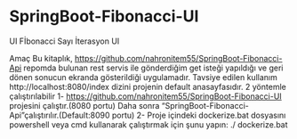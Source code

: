 # SpringBoot-Fibonacci-UI

UI
Fİbonacci Sayı İterasyon UI

Amaç
Bu kitaplık, https://github.com/nahronitem55/SpringBoot-Fibonacci-Api repomda bulunan rest servis ile gönderdiğim get isteği yapıldığı ve geri dönen sonucun ekranda gösterildiği uygulamadır.
Tavsiye edilen kullanım
http://localhost:8080/index dizini projenin default anasayfasıdır.
2 yöntemle çalıştırılabilir
1-	https://github.com/nahronitem55/SpringBoot-Fibonacci-UI projesini çalıştır.(8080 portu) Daha sonra “SpringBoot-Fibonacci-Api”çalıştırılır.(Default:8090 portu)
2-	Proje içindeki dockerize.bat dosyasını powershell veya cmd kullanarak çalıştırmak için şunu yapın:
./ dockerize.bat

